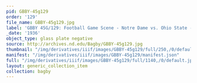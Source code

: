 ```yaml
---
pid: GBBY-45g129
order: '129'
file_name: GBBY-45g129.jpg
label: 'GBBY 45G/129: Football Game Scene - Notre Dame vs. Ohio State - 1936'
_date: '1936'
object_type: glass plate negative
source: http://archives.nd.edu/Bagby/GBBY-45g129.jpg
thumbnail: "/img/derivatives/iiif/images/GBBY-45g129/full/250,/0/default.jpg"
manifest: "/img/derivatives/iiif/images/GBBY-45g129/manifest.json"
full: "/img/derivatives/iiif/images/GBBY-45g129/full/1140,/0/default.jpg"
layout: generic_collection_item
collection: bagby
---
```

